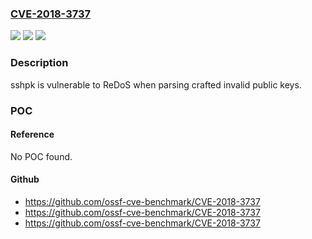 ### [CVE-2018-3737](https://cve.mitre.org/cgi-bin/cvename.cgi?name=CVE-2018-3737)
![](https://img.shields.io/static/v1?label=Product&message=sshpk%20node%20module&color=blue)
![](https://img.shields.io/static/v1?label=Version&message=n%2Fa&color=blue)
![](https://img.shields.io/static/v1?label=Vulnerability&message=Allocation%20of%20Resources%20Without%20Limits%20or%20Throttling%20(CWE-770)&color=brighgreen)

### Description

sshpk is vulnerable to ReDoS when parsing crafted invalid public keys.

### POC

#### Reference
No POC found.

#### Github
- https://github.com/ossf-cve-benchmark/CVE-2018-3737
- https://github.com/ossf-cve-benchmark/CVE-2018-3737
- https://github.com/ossf-cve-benchmark/CVE-2018-3737

